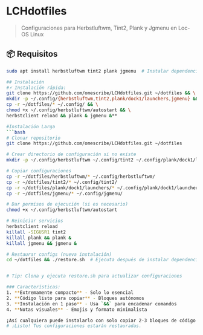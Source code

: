 # LCHdotfiles
> Configuraciones para Herbstluftwm, Tint2, Plank y Jgmenu en Loc-OS Linux

## 📦 Requisitos
```bash
sudo apt install herbstluftwm tint2 plank jgmenu  # Instalar dependencias

## Instalación
#⚡ Instalación rápida:
git clone https://github.com/omescribe/LCHdotfiles.git ~/dotfiles && \
mkdir -p ~/.config/{herbstluftwm,tint2,plank/dock1/launchers,jgmenu} && \
cp -r ~/dotfiles/* ~/.config/ && \
chmod +x ~/.config/herbstluftwm/autostart && \
herbstclient reload && plank & jgmenu &**

#Instalación Larga
```bash
# Clonar repositorio
git clone https://github.com/omescribe/LCHdotfiles.git ~/dotfiles

# Crear directorio de configuración si no existe
mkdir -p ~/.config/herbstluftwm ~/.config/tint2 ~/.config/plank/dock1/launchers ~/.config/jgmenu

# Copiar configuraciones
cp -r ~/dotfiles/herbstluftwm/* ~/.config/herbstluftwm/
cp -r ~/dotfiles/tint2/* ~/.config/tint2/
cp -r ~/dotfiles/plank/dock1/launchers/* ~/.config/plank/dock1/launchers/
cp -r ~/dotfiles/jgmenu/* ~/.config/jgmenu/

# Dar permisos de ejecución (si es necesario)
chmod +x ~/.config/herbstluftwm/autostart

# Reiniciar servicios
herbstclient reload
killall -SIGUSR1 tint2
killall plank && plank &
killall jgmenu && jgmenu &

# Restaurar configs (nueva instalación)
cd ~/dotfiles && ./restore.sh  # Ejecuta después de instalar dependencias


# Tip: Clona y ejecuta restore.sh para actualizar configuraciones

### Características:
1. **Extremamente compacto** - Solo lo esencial
2. **Código listo para copiar** - Bloques autónomos
3. **Instalación en 1 paso** - Usa `&&` para encadenar comandos
4. **Notas visuales** - Emojis y formato minimalista

¡Así cualquiera puede instalarlo con solo copiar 2-3 bloques de código! 🚀
# ¡Listo! Tus configuraciones estarán restauradas.
